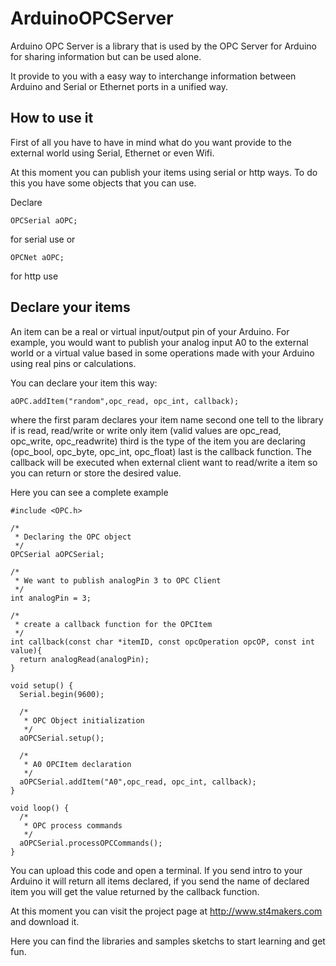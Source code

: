 ArduinoOPCServer
================

Arduino OPC Server is a library that is used by the OPC Server for Arduino for sharing information but can be used alone.

It provide to you with a easy way to interchange information between Arduino and Serial or Ethernet ports in a unified way.

How to use it
-------------

First of all you have to have in mind what do you want provide to the external world using Serial, Ethernet or even Wifi.

At this moment you can publish your items using serial or http ways. To do this you have some objects that you can use.

Declare 
```
OPCSerial aOPC; 
```
for serial use or
```
OPCNet aOPC;
```
for http use

Declare your items
------------------

An item can be a real or virtual input/output pin of your Arduino. For example, you would want to publish your analog input A0 to the external world or a virtual value based in some operations made with your Arduino using real pins or calculations.

You can declare your item this way:

```
aOPC.addItem("random",opc_read, opc_int, callback);
````

where the first param declares your item name
second one tell to the library if is read, read/write or write only item (valid values are opc_read, opc_write, opc_readwrite)
third is the type of the item you are declaring (opc_bool, opc_byte, opc_int, opc_float)
last is the callback function. The callback will be executed when external client want to read/write a item so you can return or store the desired value.

Here you can see a complete example

````
#include <OPC.h>

/*
 * Declaring the OPC object
 */
OPCSerial aOPCSerial;

/*
 * We want to publish analogPin 3 to OPC Client
 */
int analogPin = 3;

/*
 * create a callback function for the OPCItem
 */
int callback(const char *itemID, const opcOperation opcOP, const int value){
  return analogRead(analogPin);
}

void setup() {
  Serial.begin(9600);
  
  /*
   * OPC Object initialization
   */
  aOPCSerial.setup();
  
  /*
   * A0 OPCItem declaration
   */
  aOPCSerial.addItem("A0",opc_read, opc_int, callback);
}

void loop() {
  /*
   * OPC process commands
   */
  aOPCSerial.processOPCCommands();
}
````

You can upload this code and open a terminal. If you send intro to your Arduino it will return all items declared, if you send the name of declared item you will get the value returned by the callback function.




At this moment you can visit the project page at http://www.st4makers.com and download it.

Here you can find the libraries and samples sketchs to start learning and get fun.
